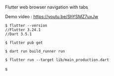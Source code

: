 Flutter web browser navigation with tabs

Demo video : https://youtu.be/ShYSMZ7uxJw


```
$ flutter --version 
//Flutter 3.24.1
//Dart 3.5.1

$ flutter pub get 

$ dart run build_runner run

$ flutter run --target lib/main_production.dart
```
s